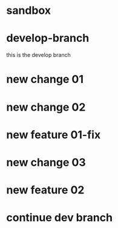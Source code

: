 # sandbox
# develop-branch
this is the develop branch
# new change 01
# new change 02
# new feature 01-fix
# new change 03
# new feature 02
# continue dev branch
